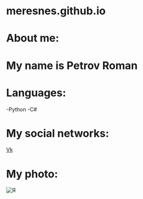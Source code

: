 # meresnes.github.io
# About me:

# My name is Petrov Roman

# Languages:
 -Python 
 -C#
# My social networks:
 [Vk](https://vk.com/ramzess7878)
# My photo:
![](My.jpg "Я")

 